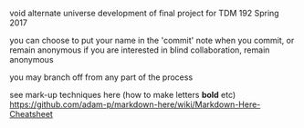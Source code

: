 void
alternate universe development of final project for TDM 192 
Spring 2017

you can choose to put your name in the 'commit' note when you commit,
or remain anonymous
if you are interested in blind collaboration, remain anonymous

you may branch off from any part of the process

see mark-up techniques here (how to make letters **bold** etc) https://github.com/adam-p/markdown-here/wiki/Markdown-Here-Cheatsheet
